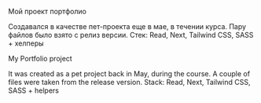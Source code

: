 Мой проект портфолио 

Создавался в качестве пет-проекта еще в мае, в течении курса. Пару файлов было взято с релиз версии.
Стек: Read, Next, Tailwind CSS, SASS + хелперы

My Portfolio project

It was created as a pet project back in May, during the course. A couple of files were taken from the release version.
Stack: Read, Next, Tailwind CSS, SASS + helpers
